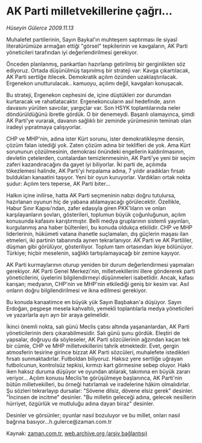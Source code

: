 # AK Parti milletvekillerine çağrı...

*Hüseyin Gülerce 2009.11.13*

<tr><td class="metin" colspan="2" style="padding-top: 20px; padding-left: 5px; ">Muhalefet partilerinin, Sayın Baykal'ın muhteşem saptırması ile siyasî literatürümüze armağan ettiği "görsel" tepkilerinin ve kavgaların, AK Parti yöneticileri tarafından iyi değerlendirilmesi gerekiyor.</td></tr><tr><td class="metin" colspan="2" style="padding-top: 20px; padding-left: 5px; "><p> Önceden planlanmış, pankartları hazırlanıp getirilmiş bir gerginlikten söz ediyoruz. Ortada düşünülmüş taşınılmış bir strateji var: Kavga çıkartılacak, AK Parti sertliğe itilecek. Demokratik açılım özünden uzaklaştırılacak. Ergenekon unutturulacak.. kamuoyu, açılımı değil, kavgaları konuşacak.
<p> Bu strateji, Ergenekon cephesini de, içine düştükleri zor durumdan kurtaracak ve rahatlatacaktır. Ergenekoncuların asıl hedefinde, asrın davasını yürüten savcılar, yargıçlar var. Son HSYK toplantılarında neler döndürüldüğünü ibretle gördük. O bir denemeydi. Başarılı olamayınca, şimdi AK Parti'ye vurarak, davanın sağlıklı bir zeminde yürümesinin teminatı olan iradeyi yıpratmaya çalışıyorlar.
<p> CHP ve MHP'nin, adına ister Kürt sorunu, ister demokratikleşme densin, çözüm falan istediği yok. Zaten çözüm adına bir teklifleri de yok. Ama Kürt sorununun çözülmesinin, demokrasi önündeki engellerin kaldırılmasının, devletin çetelerden, cuntalardan temizlenmesinin, AK Parti'ye yeni bir seçim zaferi kazandıracağını da gayet iyi biliyorlar. İki parti de, açılımda tökezlemesi halinde, AK Parti'yi hırpalama adına, 7 yıldır aradıkları fırsatı buldukları kanaatini taşıyor. Yeni bir oyun kuruyorlar. Vardıkları ortak nokta şudur: Açılım ters teperse, AK Parti biter...
<p> Halkın içine inilirse, hatta AK Parti seçmeninin nabzı doğru tutulursa, hazırlanan oyunun hiç de yabana atılamayacağı görülecektir. Özellikle, Habur Sınır Kapısı'ndan, zafer edasıyla giren PKK'lıların ve onları karşılayanların şovları, gösterileri, toplumun büyük çoğunluğunun, açılım konusunda kafasını karıştırmıştır. Belli medya gruplarının sistemli yayınları, kurgulanmış ana haber bültenleri, bu konuda oldukça etkilidir. CHP ve MHP liderlerinin, hükümeti vatana ihanetle suçlamaları, dış güçlerin maşası ilan etmeleri, iki partinin tabanında aynen tekrarlanıyor. AK Parti ve AK Partililer, düşman gibi görülüyor, gösteriliyor. Toplum tam ortasından ikiye bölünüyor. Türkiye; hiçbir meselenin, sağlıklı tartışılamayacağı bir zemine kayıyor.
<p> AK Parti kurmaylarının oturup yeniden bir durum değerlendirmesi yapmaları gerekiyor. AK Parti Genel Merkezi'nin, milletvekillerini illere göndererek parti yöneticilerini, üyelerini bilgilendirmeyi düşünmeleri isabetlidir. Ancak, kafası karışan; medyanın, CHP'nin ve MHP'nin etkilediği geniş bir kesim var. Asıl onların doğru bilgilendirilmesi ve ikna edilmesi gerekiyor.
<p> Bu konuda kanaatimce en büyük yük Sayın Başbakan'a düşüyor. Sayın Erdoğan, peşpeşe mesela kahvaltılı, yemekli toplantılarla medya yöneticileri ve yazarlarla ayrı ayrı bir araya gelmelidir.
<p> İkinci önemli nokta, salı günü Meclis çatısı altında yaşananlardan, AK Parti yöneticilerinin ders çıkarabilmesidir. Salı günü şunu gördük. Eleştiri de yapsalar, doğruyu da söyleseler, AK Parti sözcülerinin ağzından kaçan tek bir cümle, CHP ve MHP milletvekillerini tahrik etmektedir. Evet, gergin atmosferin tesirine girince bizzat AK Parti sözcüleri, muhalefete istedikleri fırsatı sunmaktadırlar. Futboldan biliyoruz. Haksız yere sertliğe uğrayan futbolcunun, kontrolsüz tepkisi, kırmızı kart görmesine sebep oluyor. Haklı iken haksız duruma düşüyor ve oyundan atılarak, takımına en büyük zararı veriyor... Açılım konusu Meclis'te görüşülmeye başlanınca, AK Parti'nin bütün milletvekilleri, bu örneği hatırlamalı ve iradelerine hâkim olmalıdırlar. Şu sözleri tekrarlayıp dursalar: "Sövene dilsiz, dövene elsiz gerek" desinler. "İncinsen de incitme" desinler. "Bu milletin geleceği adına, gelecek nesillerin hürriyet, özgürlük ve mutluluğu adına dayan biraz" desinler.
<p>Desinler ve görsünler; oyunlar nasıl bozuluyor ve bu millet, onları nasıl bağrına basıyor...h.gulerce@zaman.com.tr<br/></p></p></p></p></p></p></p></p></td></tr>

Kaynak: [zaman.com.tr](http://zaman.com.tr/yazar.do?yazino=915155), [web.archive.org (arşiv bağlantısı)](http://web.archive.org/web/20100123205458/http://www.zaman.com.tr:80/yazar.do?yazino=915155)
